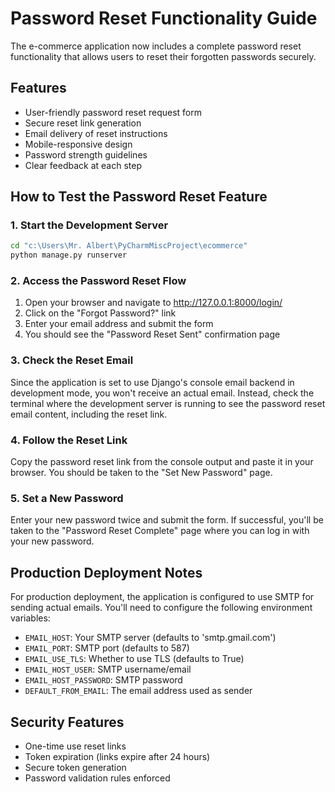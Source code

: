 # Password Reset Functionality Guide

The e-commerce application now includes a complete password reset functionality that allows users to reset their forgotten passwords securely.

## Features

- User-friendly password reset request form
- Secure reset link generation
- Email delivery of reset instructions
- Mobile-responsive design
- Password strength guidelines
- Clear feedback at each step

## How to Test the Password Reset Feature

### 1. Start the Development Server

```bash
cd "c:\Users\Mr. Albert\PyCharmMiscProject\ecommerce"
python manage.py runserver
```

### 2. Access the Password Reset Flow

1. Open your browser and navigate to http://127.0.0.1:8000/login/
2. Click on the "Forgot Password?" link
3. Enter your email address and submit the form
4. You should see the "Password Reset Sent" confirmation page

### 3. Check the Reset Email

Since the application is set to use Django's console email backend in development mode, you won't receive an actual email. Instead, check the terminal where the development server is running to see the password reset email content, including the reset link.

### 4. Follow the Reset Link

Copy the password reset link from the console output and paste it in your browser. You should be taken to the "Set New Password" page.

### 5. Set a New Password

Enter your new password twice and submit the form. If successful, you'll be taken to the "Password Reset Complete" page where you can log in with your new password.

## Production Deployment Notes

For production deployment, the application is configured to use SMTP for sending actual emails. You'll need to configure the following environment variables:

- `EMAIL_HOST`: Your SMTP server (defaults to 'smtp.gmail.com')
- `EMAIL_PORT`: SMTP port (defaults to 587)
- `EMAIL_USE_TLS`: Whether to use TLS (defaults to True)
- `EMAIL_HOST_USER`: SMTP username/email
- `EMAIL_HOST_PASSWORD`: SMTP password
- `DEFAULT_FROM_EMAIL`: The email address used as sender

## Security Features

- One-time use reset links
- Token expiration (links expire after 24 hours)
- Secure token generation
- Password validation rules enforced
